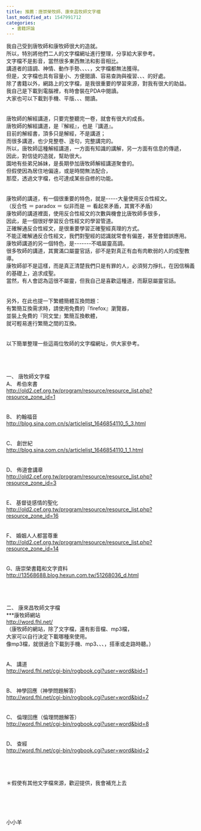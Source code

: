 ```yaml
---
title: 推薦：唐崇榮牧師、康來昌牧師文字檔
last_modified_at: 1547991712
categories:
  - 書籍評論
---
```


我自己受到唐牧師和康牧師很大的造就。<br>所以，特別將他們二人的文字檔網址進行整理，分享給大家參考。<br><!--more-->文字檔不是影音，當然很多東西無法和影音相比。<br>講道者的語調、神情、動作手勢、、、、，文字檔都無法獲得。<br>但是，文字檔也具有容量小、方便閱讀、容易查詢與複習、、、的好處。<br>除了書籍以外，網路上的文字檔，是我很重要的學習來源，對我有很大的助益。<br>我自己是下載到電腦裡，有時會裝在PDA中閱讀。<br>大家也可以下載到手機、平版、、、閱讀。<br><br><br>唐牧師的解經講道，只要完整聽完一卷，就會有很大的成長。<br>唐牧師的解經講道，是『解經』，也是『講道』。<br>目前的解經書，頂多只是解經，不是講道；<br>而很多講道，也少見整卷、逐句，完整講完的。<br>所以，唐牧師這種解經講道，一方面有知識的講解，另一方面有信息的傳遞，<br>因此，對信徒的造就，幫助很大。<br>園地有些弟兄姊妹，是長期參加唐牧師解經講道聚會的。<br>但假使因為居住地偏遠，或是時間無法配合，<br>那麼，透過文字檔，也可達成某些自修的功能。<br><br><br>康牧師的講道，有一個很重要的特色，就是-----大量使用反合性經文。<br>（反合性 ＝ paradox ＝ 似非而是 ＝ 看起來矛盾，其實不矛盾）<br>康牧師的講道裡面，使用反合性經文的次數與機會比唐牧師多很多，<br>因此，是一個很好學習反合性經文的學習管道。<br>正確解通反合性經文，是很重要學習正確聖經真理的方式。<br>不能正確解通反合性經文，我們對聖經的認識就常會有偏差，甚至會錯誤應用。<br>康牧師講道的另一個特色，是-------不唱屬靈高調。<br>很多牧師的講道，其實滿口屬靈官話，卻不是對真正有血有肉軟弱的人的成聖教導。<br>康牧師卻不是這樣，而是真正清楚我們只是有罪的人，必須努力掙扎，在因信稱義的基礎上，追求成聖。<br>當然，有人會認為這很不屬靈，但我自己是喜歡這種道，而厭惡屬靈官話。<br><br><br>另外，在此也提一下繁體簡體互換問題：<br>有繁簡互換需求時，請使用免費的『firefox』瀏覽器，<br>並裝上免費的『同文堂』繁簡互換軟體，<br>就可輕易進行繁簡之間的互換。<br><br><br>以下簡單整理一些這兩位牧師的文字檔網址，供大家參考。<br><br><br><br><br>一、	唐牧師文字檔<br>A、	希伯來書<br>http://old2.cef.org.tw/program/resource/resource_list.php?resource_zone_id=1<br><br><br>B、	約翰福音<br>http://blog.sina.com.cn/s/articlelist_1646854110_5_3.html<br><br><br>C、	創世紀<br>http://blog.sina.com.cn/s/articlelist_1646854110_1_1.html<br><br><br>D、	佈道會講章<br>http://old2.cef.org.tw/program/resource/resource_list.php?resource_zone_id=3<br><br><br>E、	基督徒感情的聖化<br>http://old2.cef.org.tw/program/resource/resource_list.php?resource_zone_id=16<br><br><br>F、	婚姻人人都當尊重<br>http://old2.cef.org.tw/program/resource/resource_list.php?resource_zone_id=14<br><br><br>G、唐崇榮書籍和文字資料<br>http://13568688.blog.hexun.com.tw/51268036_d.html<br><br><br><br><br>二、	康來昌牧師文字檔<br>***康牧師網站<br>http://word.fhl.net/<br>（康牧師的網站，除了文字檔，還有影音檔、mp3檔，<br>大家可以自行決定下載哪種來使用。<br>像mp3檔，就很適合下載到手機、mp3、、、，搭車或走路時聽。）<br><br><br>A、	講道<br>http://word.fhl.net/cgi-bin/rogbook.cgi?user=word&bid=1<br><br><br>B、	神學回應（神學問題解答）<br>http://word.fhl.net/cgi-bin/rogbook.cgi?user=word&bid=7<br><br><br>C、	倫理回應（倫理問題解答）<br>http://word.fhl.net/cgi-bin/rogbook.cgi?user=word&bid=8<br><br><br>D、	查經<br>http://word.fhl.net/cgi-bin/rogbook.cgi?user=word&bid=2<br><br><br><br><br>＊假使有其他文字檔來源，歡迎提供，我會補充上去<br><br><br><br><br><br>小小羊<br><br><br><br><br>
